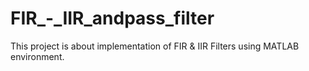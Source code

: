 # FIR_-_IIR_andpass_filter

This project is about implementation of FIR & IIR Filters using MATLAB environment.
